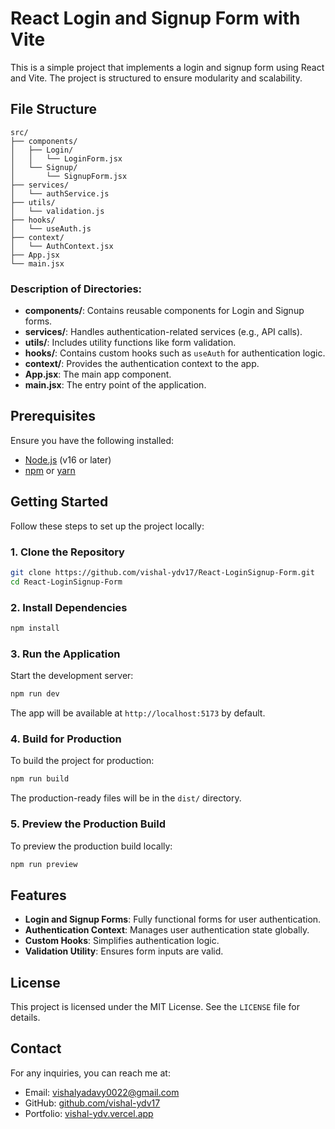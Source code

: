 
# React Login and Signup Form with Vite

This is a simple project that implements a login and signup form using React and Vite. The project is structured to ensure modularity and scalability.

## File Structure

```
src/
├── components/
│   ├── Login/
│   │   └── LoginForm.jsx
│   └── Signup/
│       └── SignupForm.jsx
├── services/
│   └── authService.js
├── utils/
│   └── validation.js
├── hooks/
│   └── useAuth.js
├── context/
│   └── AuthContext.jsx
├── App.jsx
└── main.jsx
```

### Description of Directories:
- **components/**: Contains reusable components for Login and Signup forms.
- **services/**: Handles authentication-related services (e.g., API calls).
- **utils/**: Includes utility functions like form validation.
- **hooks/**: Contains custom hooks such as `useAuth` for authentication logic.
- **context/**: Provides the authentication context to the app.
- **App.jsx**: The main app component.
- **main.jsx**: The entry point of the application.

## Prerequisites

Ensure you have the following installed:

- [Node.js](https://nodejs.org/) (v16 or later)
- [npm](https://www.npmjs.com/) or [yarn](https://yarnpkg.com/)

## Getting Started

Follow these steps to set up the project locally:

### 1. Clone the Repository

```bash
git clone https://github.com/vishal-ydv17/React-LoginSignup-Form.git
cd React-LoginSignup-Form
```

### 2. Install Dependencies

```bash
npm install
```

### 3. Run the Application

Start the development server:

```bash
npm run dev
```

The app will be available at `http://localhost:5173` by default.

### 4. Build for Production

To build the project for production:

```bash
npm run build
```

The production-ready files will be in the `dist/` directory.

### 5. Preview the Production Build

To preview the production build locally:

```bash
npm run preview
```

## Features

- **Login and Signup Forms**: Fully functional forms for user authentication.
- **Authentication Context**: Manages user authentication state globally.
- **Custom Hooks**: Simplifies authentication logic.
- **Validation Utility**: Ensures form inputs are valid.


## License

This project is licensed under the MIT License. See the `LICENSE` file for details.

## Contact

For any inquiries, you can reach me at:

- Email: [vishalyadavy0022@gmail.com](mailto:vishalyadavy0022@gmail.com)
- GitHub: [github.com/vishal-ydv17](https://github.com/vishal-ydv17)
- Portfolio: [vishal-ydv.vercel.app](https://vishal-ydv.vercel.app)
